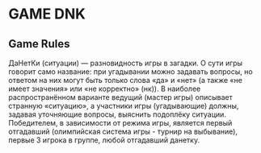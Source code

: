 # GAME DNK

## Game Rules
ДаНетКи (ситуации) — разновидность игры в загадки. О сути игры говорит само название: при угадывании можно задавать вопросы, но ответом на них могут быть только слова «да» и «нет» (а также «не имеет значения» или «не корректно» (нк)). В наиболее распространённом варианте ведущий (мастер игры) описывает странную «ситуацию», а участники игры (угадывающие) должны, задавая уточняющие вопросы, выяснить подоплёку ситуации.
Победителем, в зависимости от режима игры, является первый отгадавший (олимпийская система игры - турнир на выбывание), первые 3 игрока в группе, любой отгадавший данетку.